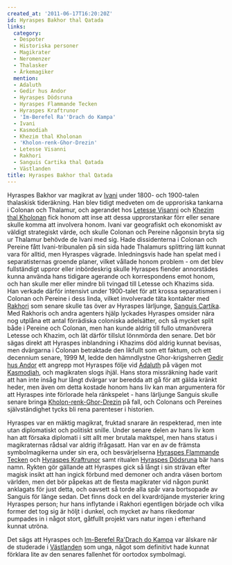 ```yaml
---
created_at: '2011-06-17T16:20:20Z'
id: Hyraspes Bakhor thal Qatada
links:
  category:
  - Despoter
  - Historiska personer
  - Magikrater
  - Neromenzer
  - Thalasker
  - Ärkemagiker
  mention:
  - Adaluth
  - Gedir hus Andor
  - Hyraspes Dödsruna
  - Hyraspes Flammande Tecken
  - Hyraspes Kraftrunor
  - 'Im-Berefel Ra''Drach do Kampa'
  - Ivani
  - Kasmodiah
  - Khezim thal Kholonan
  - 'Kholon-renk-Ghor-Drezin'
  - Letesse Visanni
  - Rakhori
  - Sanguis Cartika thal Qatada
  - Västlanden
title: Hyraspes Bakhor thal Qatada
---
```


Hyraspes Bakhor var magikrat av [Ivani] under 1800- och 1900-talen thalaskisk tideräkning. Han blev
tidigt medveten om de upproriska tankarna i Colonan och Thalamur, och agerandet hos [Letesse
Visanni] och [Khezim thal Kholonan] fick honom att inse att dessa upprorstankar förr eller senare
skulle komma att involvera honom. Ivani var geografiskt och ekonomiskt av väldigt strategiskt värde,
och skulle Colonan och Pereine någonsin bryta sig ur Thalamur behövde de Ivani med sig. Hade
dissidenterna i Colonan och Pereine fått Ivani-tribunalen på sin sida hade Thalamurs splittring lätt
kunnat vara för alltid, men Hyraspes vägrade. Inledningsvis hade han spelat med i separatisternas
groende planer, vilket vållade honom problem - om det blev fullständigt uppror eller inbördeskrig
skulle Hyraspes fiender annorstädes kunna använda hans tidigare agerande och korrespondens emot
honom, och han skulle mer eller mindre bli tvingad till Letesse och Khazims sida. Han verkade därför
intensivt under 1900-talet för att krossa separatismen i Colonan och Pereine i dess linda, vilket
involverade täta kontakter med [Rakhori] som senare skulle tas över av Hyraspes lärljunge, [Sanguis
Cartika]. Med Rakhoris och andra agenters hjälp lyckades Hyraspes omsider nära nog utplåna ett antal
förrädiska coloniska adelsätter, och så mycket split både i Pereine och Colonan, men han kunde
aldrig till fullo utmanövrera Letesse och Khazim, och lät därför tillslut lönnmörda den senare. Det
bör sägas direkt att Hyraspes inblandning i Khazims död aldrig kunnat bevisas, men dvärgarna i
Colonan betraktade den likfullt som ett faktum, och ett decennium senare, 1999 M, ledde den
hämndlystne Ghor-krigsherren [Gedir hus Andor] ett angrepp mot Hyraspes följe vid [Adaluth] på vägen
mot [Kasmodiah], och magikraten slogs ihjäl. Hans stora missräkning hade varit att han inte insåg
hur långt dvärgar var beredda att gå för att gälda kränkt heder, men även om detta kostade honom
hans liv kan man argumentera för att Hyraspes inte förlorade hela ränkspelet - hans lärljunge
Sanguis skulle senare bringa [Kholon-renk-Ghor-Drezin] på fall, och Colonans och Pereines
självständighet tycks bli rena parenteser i historien.

Hyraspes var en mäktig magikrat, fruktad snarare än respekterad, men inte utan diplomatiskt och
politiskt snille. Under senare delen av hans liv kom han att försaka diplomati i sitt allt mer
brutala maktspel, men hans status i magikraternas rådsal var aldrig ifrågasatt. Han var en av de
främsta symbolmagikerna under sin era, och besvärjelserna [Hyraspes Flammande Tecken] och [Hyraspes
Kraftrunor] samt ritualen [Hyraspes Dödsruna] bär hans namn. Rykten gör gällande att Hyraspes gick
så långt i sin strävan efter magisk insikt att han ingick förbund med demoner och andra väsen bortom
världen, men det bör påpekas att de flesta magikrater vid någon punkt anklagats för just detta, och
oavsett så torde alla spår vara bortsopade av Sanguis för länge sedan. Det finns dock en del
kvardröjande mysterier kring Hyraspes person; hur hans inflytande i Rakhori egentligen började och
vilka former det tog sig är höljt i dunkel, och mycket av hans rikedomar pumpades in i något stort,
gåtfullt projekt vars natur ingen i efterhand kunnat utröna.

Det sägs att Hyraspes och [Im-Berefel Ra'Drach do Kampa] var älskare när de studerade i [Västlanden]
som unga, något som definitivt hade kunnat förklara lite av den senares fallenhet för oortodox
symbolmagi.

  [Ivani]: Ivani
  [Letesse Visanni]: Letesse_Visanni
  [Khezim thal Kholonan]: Khezim_thal_Kholonan
  [Rakhori]: Rakhori
  [Sanguis Cartika]: Sanguis_Cartika_thal_Qatada
  [Gedir hus Andor]: Gedir_hus_Andor
  [Adaluth]: Adaluth
  [Kasmodiah]: Kasmodiah
  [Kholon-renk-Ghor-Drezin]: Kholon-renk-Ghor-Drezin
  [Hyraspes Flammande Tecken]: Hyraspes_Flammande_Tecken
  [Hyraspes Kraftrunor]: Hyraspes_Kraftrunor
  [Hyraspes Dödsruna]: Hyraspes_Dödsruna
  [Im-Berefel Ra'Drach do Kampa]: Im-Berefel_RaDrach_do_Kampa
  [Västlanden]: Västlanden